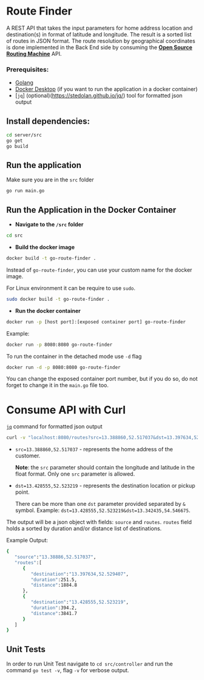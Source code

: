 # Route Finder

A REST API that takes the input parameters for home address location and destination(s) in format of latitude and longitude. The result is a sorted list of routes in JSON format. The route resolution by geographical coordinates is done implemented in the Back End side by consuming the **[Open Source Routing Machine](http://project-osrm.org/)** API.

### Prerequisites:

- [Golang](https://golang.org/)
- [Docker Desktop](https://www.docker.com/products/docker-desktop) (if you want to run the application in a docker container)
- [`jq`] (optional)(https://stedolan.github.io/jq/) tool for formatted json output

## Install dependencies:

```bash
cd server/src
go get
go build
```

## Run the application

Make sure you are in the `src` folder

```bash
go run main.go
```

## Run the Application in the Docker Container

- **Navigate to the `/src` folder**

```bash
cd src
```

- **Build the docker image**

```bash
docker build -t go-route-finder .
```

Instead of `go-route-finder`, you can use your custom name for the docker image.

For Linux environment it can be require to use `sudo`.

```bash
sudo docker build -t go-route-finder .
```

- **Run the docker container**

```bash
docker run -p [host port]:[exposed container port] go-route-finder
```

Example:

```bash
docker run -p 8080:8080 go-route-finder
```

To run the container in the detached mode use `-d` flag

```bash
docker run -d -p 8080:8080 go-route-finder
```

You can change the exposed container port number, but if you do so, do not
forget to change it in the `main.go` file too.

# Consume API with Curl

[`jq`](https://stedolan.github.io/jq/) command for formatted json output

```bash
curl -v "localhost:8080/routes?src=13.388860,52.517037&dst=13.397634,52.529407&dst=13.428555,52.523219" | jq
```

- `src=13.388860,52.517037` - represents the home address of the customer.

  **Note**: the `src` parameter should contain the longitude and latitude in the float format. Only one `src` parameter is allowed.

- `dst=13.428555,52.523219` - represents the destination location or pickup point.

  There can be more than one `dst` parameter provided separated by `&` symbol. Example: `dst=13.428555,52.523219&dst=13.342435,54.546675`.

The output will be a json object with fields: `source` and `routes`.
`routes` field holds a sorted by duration and/or distance list of destinations.

Example Output:

```bash
{
   "source":"13.38886,52.517037",
   "routes":[
      {
         "destination":"13.397634,52.529407",
         "duration":251.5,
         "distance":1884.8
      },
      {
         "destination":"13.428555,52.523219",
         "duration":394.2,
         "distance":3841.7
      }
   ]
}
```

## Unit Tests

In order to run Unit Test navigate to `cd src/controller` and run the command `go test -v`, flag `-v` for verbose output.
